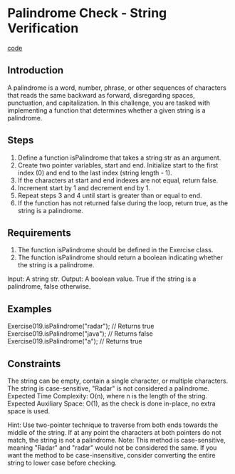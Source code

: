 # Palindrome Check - String Verification

[code](Exercise019.java)

## Introduction

A palindrome is a word, number, phrase, or other sequences of characters that reads the same backward as forward, disregarding spaces, punctuation, and capitalization. In this challenge, you are tasked with implementing a function that determines whether a given string is a palindrome.

## Steps

1. Define a function isPalindrome that takes a string str as an argument.
2. Create two pointer variables, start and end. Initialize start to the first index (0) and end to the last index (string length - 1).
3. If the characters at start and end indexes are not equal, return false.
4. Increment start by 1 and decrement end by 1.
5. Repeat steps 3 and 4 until start is greater than or equal to end.
6. If the function has not returned false during the loop, return true, as the string is a palindrome.

## Requirements

1. The function isPalindrome should be defined in the Exercise class.
2. The function isPalindrome should return a boolean indicating whether the string is a palindrome.

Input: A string str.
Output: A boolean value. True if the string is a palindrome, false otherwise.

## Examples

Exercise019.isPalindrome("radar"); // Returns true
Exercise019.isPalindrome("java"); // Returns false
Exercise019.isPalindrome("a"); // Returns true

## Constraints

The string can be empty, contain a single character, or multiple characters.
The string is case-sensitive, "Radar" is not considered a palindrome.
Expected Time Complexity: O(n), where n is the length of the string.
Expected Auxiliary Space: O(1), as the check is done in-place, no extra space is used.

Hint: Use two-pointer technique to traverse from both ends towards the middle of the string. If at any point the characters at both pointers do not match, the string is not a palindrome.
Note: This method is case-sensitive, meaning "Radar" and "radar" would not be considered the same. If you want the method to be case-insensitive, consider converting the entire string to lower case before checking.
